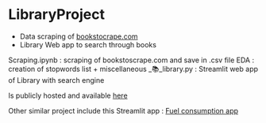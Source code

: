 # LibraryProject
 
- Data scraping of [bookstocrape.com](https://books.toscrape.com/)
- Library Web app to search through books


Scraping.ipynb : scraping of bookstoscrape.com and save in .csv file
EDA : creation of stopwords list + miscellaneous
_📚_library.py : Streamlit web app of Library with search engine

Is publicly hosted and available [here]()

Other similar project include this Streamlit app : [Fuel consumption app]([https://](https://mathisdrn-fuel-consumption-app---main-langb4.streamlit.app/))
